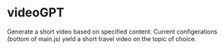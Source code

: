 # videoGPT

Generate a short video based on specified content. Current configerations (bottom of main.js) yield a short travel video on the topic of choice.

